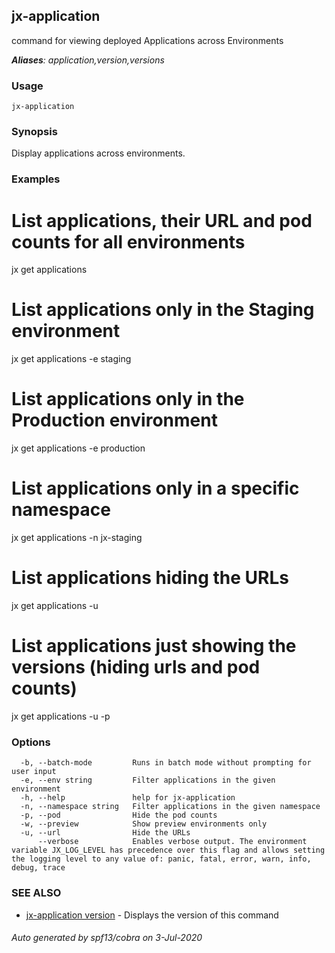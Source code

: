 ## jx-application

command for viewing deployed Applications across Environments

***Aliases**: application,version,versions*

### Usage

```
jx-application
```

### Synopsis

Display applications across environments.

### Examples

  # List applications, their URL and pod counts for all environments
  jx get applications
  
  # List applications only in the Staging environment
  jx get applications -e staging
  
  # List applications only in the Production environment
  jx get applications -e production
  
  # List applications only in a specific namespace
  jx get applications -n jx-staging
  
  # List applications hiding the URLs
  jx get applications -u
  
  # List applications just showing the versions (hiding urls and pod counts)
  jx get applications -u -p

### Options

```
  -b, --batch-mode         Runs in batch mode without prompting for user input
  -e, --env string         Filter applications in the given environment
  -h, --help               help for jx-application
  -n, --namespace string   Filter applications in the given namespace
  -p, --pod                Hide the pod counts
  -w, --preview            Show preview environments only
  -u, --url                Hide the URLs
      --verbose            Enables verbose output. The environment variable JX_LOG_LEVEL has precedence over this flag and allows setting the logging level to any value of: panic, fatal, error, warn, info, debug, trace
```

### SEE ALSO

* [jx-application version](jx-application_version.md)	 - Displays the version of this command

###### Auto generated by spf13/cobra on 3-Jul-2020
